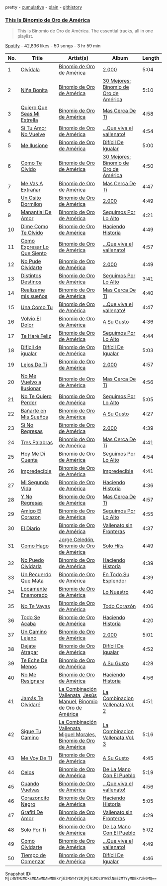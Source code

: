 pretty - [cumulative](/playlists/cumulative/37i9dQZF1DZ06evO24k9lG.md) - [plain](/playlists/plain/37i9dQZF1DZ06evO24k9lG) - [githistory](https://github.githistory.xyz/mackorone/spotify-playlist-archive/blob/main/playlists/plain/37i9dQZF1DZ06evO24k9lG)

### [This Is Binomio de Oro de América](https://open.spotify.com/playlist/37i9dQZF1DZ06evO24k9lG)

> This is Binomio de Oro de América\. The essential tracks, all in one playlist.

[Spotify](https://open.spotify.com/user/spotify) - 42,836 likes - 50 songs - 3 hr 59 min

| No. | Title | Artist(s) | Album | Length |
|---|---|---|---|---|
| 1 | [Olvídala](https://open.spotify.com/track/3QorC3YeHA1zuGHwGCmBja) | [Binomio de Oro de América](https://open.spotify.com/artist/3yHLsTJ9OZ19qwY1Q5BEQJ) | [2.000](https://open.spotify.com/album/4CS4Z7cXj4VtuqBsvECU6c) | 5:04 |
| 2 | [Niña Bonita](https://open.spotify.com/track/7LSdAF6AUKmcsUTy3747rh) | [Binomio de Oro de América](https://open.spotify.com/artist/3yHLsTJ9OZ19qwY1Q5BEQJ) | [30 Mejores: Binomio de Oro de América](https://open.spotify.com/album/1ciVNBJTfEynm4k1cjQluh) | 5:10 |
| 3 | [Quiero Que Seas Mi Estrella](https://open.spotify.com/track/7CFcADHXs2wjUxNyyoScEn) | [Binomio de Oro de América](https://open.spotify.com/artist/3yHLsTJ9OZ19qwY1Q5BEQJ) | [Mas Cerca De Tí](https://open.spotify.com/album/1n0IWcxgoJl33DyI41AtCI) | 4:58 |
| 4 | [Si Tu Amor No Vuelve](https://open.spotify.com/track/6f9wNWLVMRX9QbsStbaI4Q) | [Binomio de Oro de América](https://open.spotify.com/artist/3yHLsTJ9OZ19qwY1Q5BEQJ) | […Que viva el vallenato!](https://open.spotify.com/album/27c9RUtzsuc6OQFgLvK7AY) | 4:54 |
| 5 | [Me Ilusione](https://open.spotify.com/track/20jSoyCuEIjuq9eKCYHpLK) | [Binomio de Oro de América](https://open.spotify.com/artist/3yHLsTJ9OZ19qwY1Q5BEQJ) | [Difícil De Igualar](https://open.spotify.com/album/0v85GaHLPiTp66iZli8qGE) | 5:00 |
| 6 | [Como Te Olvido](https://open.spotify.com/track/7IbDpOVisfNkYWR07l1Y5U) | [Binomio de Oro de América](https://open.spotify.com/artist/3yHLsTJ9OZ19qwY1Q5BEQJ) | [30 Mejores: Binomio de Oro de América](https://open.spotify.com/album/1ciVNBJTfEynm4k1cjQluh) | 4:50 |
| 7 | [Me Vas A Extrañar](https://open.spotify.com/track/012cYVnGDH4YYAyKhSdIus) | [Binomio de Oro de América](https://open.spotify.com/artist/3yHLsTJ9OZ19qwY1Q5BEQJ) | [Mas Cerca De Tí](https://open.spotify.com/album/1n0IWcxgoJl33DyI41AtCI) | 4:47 |
| 8 | [Un Osito Dormilon](https://open.spotify.com/track/2kfy5uzINhvThNfTqgXNPt) | [Binomio de Oro de América](https://open.spotify.com/artist/3yHLsTJ9OZ19qwY1Q5BEQJ) | [2.000](https://open.spotify.com/album/4CS4Z7cXj4VtuqBsvECU6c) | 4:49 |
| 9 | [Manantial De Amor](https://open.spotify.com/track/7Jj7xLUrsvHCiwOsNxzPPC) | [Binomio de Oro de América](https://open.spotify.com/artist/3yHLsTJ9OZ19qwY1Q5BEQJ) | [Seguimos Por Lo Alto](https://open.spotify.com/album/5XNXhNFKS5oCCcVWKKKzR0) | 4:21 |
| 10 | [Dime Como Te Olvido](https://open.spotify.com/track/3rlwfFCQsq5GYr2XlKRltD) | [Binomio de Oro de América](https://open.spotify.com/artist/3yHLsTJ9OZ19qwY1Q5BEQJ) | [Haciendo Historia](https://open.spotify.com/album/4KHJDRsqmmLBODEC4ajvmr) | 4:49 |
| 11 | [Como Expresar Lo Que Siento](https://open.spotify.com/track/0okBbOBN9ofokXlK7uQBZu) | [Binomio de Oro de América](https://open.spotify.com/artist/3yHLsTJ9OZ19qwY1Q5BEQJ) | […Que viva el vallenato!](https://open.spotify.com/album/27c9RUtzsuc6OQFgLvK7AY) | 4:57 |
| 12 | [No Pude Olvidarte](https://open.spotify.com/track/55lwN8AEwtgdG9YDTXwKKh) | [Binomio de Oro de América](https://open.spotify.com/artist/3yHLsTJ9OZ19qwY1Q5BEQJ) | [2.000](https://open.spotify.com/album/4CS4Z7cXj4VtuqBsvECU6c) | 4:49 |
| 13 | [Distintos Destinos](https://open.spotify.com/track/3klDMS8I5WdQMD82aAhbha) | [Binomio de Oro de América](https://open.spotify.com/artist/3yHLsTJ9OZ19qwY1Q5BEQJ) | [Seguimos Por Lo Alto](https://open.spotify.com/album/5XNXhNFKS5oCCcVWKKKzR0) | 3:41 |
| 14 | [Realízame mis sueños](https://open.spotify.com/track/5uFmiw2BfcTPmjXyLzkmRk) | [Binomio de Oro de América](https://open.spotify.com/artist/3yHLsTJ9OZ19qwY1Q5BEQJ) | [Mas Cerca De Tí](https://open.spotify.com/album/1n0IWcxgoJl33DyI41AtCI) | 4:40 |
| 15 | [Una Como Tu](https://open.spotify.com/track/0EMt8VJkhRztiR2MRnjAK7) | [Binomio de Oro de América](https://open.spotify.com/artist/3yHLsTJ9OZ19qwY1Q5BEQJ) | […Que viva el vallenato!](https://open.spotify.com/album/27c9RUtzsuc6OQFgLvK7AY) | 4:47 |
| 16 | [Volvio El Dolor](https://open.spotify.com/track/2SV9OTkT0LZGCrGFY7cr1f) | [Binomio de Oro de América](https://open.spotify.com/artist/3yHLsTJ9OZ19qwY1Q5BEQJ) | [A Su Gusto](https://open.spotify.com/album/2vAJSOQt8Fa6yOSYqQcXQS) | 4:36 |
| 17 | [Te Haré Feliz](https://open.spotify.com/track/4Con9ddUgt05U6Ea5QY0tC) | [Binomio de Oro de América](https://open.spotify.com/artist/3yHLsTJ9OZ19qwY1Q5BEQJ) | [Seguimos Por Lo Alto](https://open.spotify.com/album/5XNXhNFKS5oCCcVWKKKzR0) | 4:44 |
| 18 | [Dificil de igualar](https://open.spotify.com/track/3vhej4TjgOt4d6OS4uMIVO) | [Binomio de Oro de América](https://open.spotify.com/artist/3yHLsTJ9OZ19qwY1Q5BEQJ) | [Difícil De Igualar](https://open.spotify.com/album/0v85GaHLPiTp66iZli8qGE) | 5:03 |
| 19 | [Lejos De Ti](https://open.spotify.com/track/4RdZtnUWiuSPTsirLtZxIz) | [Binomio de Oro de América](https://open.spotify.com/artist/3yHLsTJ9OZ19qwY1Q5BEQJ) | [2.000](https://open.spotify.com/album/4CS4Z7cXj4VtuqBsvECU6c) | 4:57 |
| 20 | [No Me Vuelvo a Ilusionar](https://open.spotify.com/track/4hgX90wBttJ4VZeSXEWJ6P) | [Binomio de Oro de América](https://open.spotify.com/artist/3yHLsTJ9OZ19qwY1Q5BEQJ) | [Mas Cerca De Tí](https://open.spotify.com/album/1n0IWcxgoJl33DyI41AtCI) | 4:56 |
| 21 | [No Te Quiero Perder](https://open.spotify.com/track/0OF0Y4tv6s2mWWOmVzUAMA) | [Binomio de Oro de América](https://open.spotify.com/artist/3yHLsTJ9OZ19qwY1Q5BEQJ) | [Seguimos Por Lo Alto](https://open.spotify.com/album/5XNXhNFKS5oCCcVWKKKzR0) | 5:05 |
| 22 | [Bañarte en Mis Sueños](https://open.spotify.com/track/6oIuJKZdgjmkqVLtdkgAss) | [Binomio de Oro de América](https://open.spotify.com/artist/3yHLsTJ9OZ19qwY1Q5BEQJ) | [A Su Gusto](https://open.spotify.com/album/2vAJSOQt8Fa6yOSYqQcXQS) | 4:27 |
| 23 | [Si No Regresas](https://open.spotify.com/track/57GGPAQbF9q2byE6GEbHds) | [Binomio de Oro de América](https://open.spotify.com/artist/3yHLsTJ9OZ19qwY1Q5BEQJ) | [2.000](https://open.spotify.com/album/4CS4Z7cXj4VtuqBsvECU6c) | 4:39 |
| 24 | [Tres Palabras](https://open.spotify.com/track/1PM7WVCkmMmsWnnbh54FqC) | [Binomio de Oro de América](https://open.spotify.com/artist/3yHLsTJ9OZ19qwY1Q5BEQJ) | [Mas Cerca De Tí](https://open.spotify.com/album/1n0IWcxgoJl33DyI41AtCI) | 4:41 |
| 25 | [Hoy Me Di Cuenta](https://open.spotify.com/track/3jz0yIwy75UoCgyNMwlVT9) | [Binomio de Oro de América](https://open.spotify.com/artist/3yHLsTJ9OZ19qwY1Q5BEQJ) | [Seguimos Por Lo Alto](https://open.spotify.com/album/5XNXhNFKS5oCCcVWKKKzR0) | 4:54 |
| 26 | [Impredecible](https://open.spotify.com/track/0cNy83OqUpNDJ0OfHcoodK) | [Binomio de Oro de América](https://open.spotify.com/artist/3yHLsTJ9OZ19qwY1Q5BEQJ) | [Impredecible](https://open.spotify.com/album/2SDcMM27B25Z4ZHfkcVqA0) | 4:41 |
| 27 | [Mi Segunda Vida](https://open.spotify.com/track/2aRFBt9T9HrNAjP5pwl8wd) | [Binomio de Oro de América](https://open.spotify.com/artist/3yHLsTJ9OZ19qwY1Q5BEQJ) | [Haciendo Historia](https://open.spotify.com/album/4KHJDRsqmmLBODEC4ajvmr) | 4:36 |
| 28 | [Y No Regresas](https://open.spotify.com/track/2jnRsLF9SldwnS129Utsqi) | [Binomio de Oro de América](https://open.spotify.com/artist/3yHLsTJ9OZ19qwY1Q5BEQJ) | [Mas Cerca De Tí](https://open.spotify.com/album/1n0IWcxgoJl33DyI41AtCI) | 4:57 |
| 29 | [Amigo El Corazon](https://open.spotify.com/track/4N4HpuGlzf9lOmVTvrta2K) | [Binomio de Oro de América](https://open.spotify.com/artist/3yHLsTJ9OZ19qwY1Q5BEQJ) | [Seguimos Por Lo Alto](https://open.spotify.com/album/5XNXhNFKS5oCCcVWKKKzR0) | 4:55 |
| 30 | [El Diario](https://open.spotify.com/track/53Gc3Ruoh4VXdhl7LxxfVF) | [Binomio de Oro de América](https://open.spotify.com/artist/3yHLsTJ9OZ19qwY1Q5BEQJ) | [Vallenato sin Fronteras](https://open.spotify.com/album/6TQF1j65iXgZu90zgTWCnw) | 4:37 |
| 31 | [Como Hago](https://open.spotify.com/track/61PSeaG0rMXe7KYfmLpXir) | [Jorge Celedón](https://open.spotify.com/artist/7rNbdH4pgrnwguvzxhA2Ek), [Binomio de Oro de América](https://open.spotify.com/artist/3yHLsTJ9OZ19qwY1Q5BEQJ) | [Solo Hits](https://open.spotify.com/album/0TuwCPLmXFqqbbeVuQjAR3) | 4:49 |
| 32 | [No Puedo Olvidarla](https://open.spotify.com/track/1fbGlN6KJzmelg4tCSs2ck) | [Binomio de Oro de América](https://open.spotify.com/artist/3yHLsTJ9OZ19qwY1Q5BEQJ) | [Haciendo Historia](https://open.spotify.com/album/4KHJDRsqmmLBODEC4ajvmr) | 4:39 |
| 33 | [Un Recuerdo Que Mata](https://open.spotify.com/track/6olio6TmfjrE5Jmnq3F1VV) | [Binomio de Oro de América](https://open.spotify.com/artist/3yHLsTJ9OZ19qwY1Q5BEQJ) | [En Todo Su Esplendor](https://open.spotify.com/album/2yPa1lc5cCJ3YMYZHcbh5v) | 4:39 |
| 34 | [Locamente Enamorado](https://open.spotify.com/track/6S4mHl2osunAmz5vx928tH) | [Binomio de Oro de América](https://open.spotify.com/artist/3yHLsTJ9OZ19qwY1Q5BEQJ) | [Lo Nuestro](https://open.spotify.com/album/3jUFTOiJjPAVAgCdz2NipN) | 4:40 |
| 35 | [No Te Vayas](https://open.spotify.com/track/235RP8gmp1yl5wWvp9oLh7) | [Binomio de Oro de América](https://open.spotify.com/artist/3yHLsTJ9OZ19qwY1Q5BEQJ) | [Todo Corazón](https://open.spotify.com/album/6IJ6INX6TF29ZLLCXLpfbD) | 4:06 |
| 36 | [Todo Se Acaba](https://open.spotify.com/track/7yRdBOPaGYhvHFMXbVJCPj) | [Binomio de Oro de América](https://open.spotify.com/artist/3yHLsTJ9OZ19qwY1Q5BEQJ) | [Haciendo Historia](https://open.spotify.com/album/4KHJDRsqmmLBODEC4ajvmr) | 4:20 |
| 37 | [Un Camino Lejano](https://open.spotify.com/track/34dXtfHp5Zf8TV4dwqXGGg) | [Binomio de Oro de América](https://open.spotify.com/artist/3yHLsTJ9OZ19qwY1Q5BEQJ) | [2.000](https://open.spotify.com/album/4CS4Z7cXj4VtuqBsvECU6c) | 5:01 |
| 38 | [Dejate Atrapar](https://open.spotify.com/track/55FtrIkYrKHAhQsCzPdn3e) | [Binomio de Oro de América](https://open.spotify.com/artist/3yHLsTJ9OZ19qwY1Q5BEQJ) | [Difícil De Igualar](https://open.spotify.com/album/0v85GaHLPiTp66iZli8qGE) | 4:52 |
| 39 | [Te Eche De Menos](https://open.spotify.com/track/6lz3DX7t2AxSEHqTsOSyE6) | [Binomio de Oro de América](https://open.spotify.com/artist/3yHLsTJ9OZ19qwY1Q5BEQJ) | [A Su Gusto](https://open.spotify.com/album/2vAJSOQt8Fa6yOSYqQcXQS) | 4:28 |
| 40 | [No Me Resignare](https://open.spotify.com/track/0bmLUt1Gt466W82eREpJsH) | [Binomio de Oro de América](https://open.spotify.com/artist/3yHLsTJ9OZ19qwY1Q5BEQJ) | [Haciendo Historia](https://open.spotify.com/album/4KHJDRsqmmLBODEC4ajvmr) | 4:56 |
| 41 | [Jamás Te Olvidaré](https://open.spotify.com/track/7DnAvmdF8AxO6jdT1dNRON) | [La Combinación Vallenata](https://open.spotify.com/artist/2Rerw09apss0UagVOvRNya), [Jesús Manuel](https://open.spotify.com/artist/1XLwJzZGjXyXjIz9s11R4Z), [Binomio de Oro de América](https://open.spotify.com/artist/3yHLsTJ9OZ19qwY1Q5BEQJ) | [La Combinacion Vallenata Vol\. 2](https://open.spotify.com/album/4uPNCk5oi9NViVt6nic6cl) | 4:51 |
| 42 | [Sigue Tu Camino](https://open.spotify.com/track/1Ku8R7GC0hwdtzLiMyxLv8) | [La Combinación Vallenata](https://open.spotify.com/artist/2Rerw09apss0UagVOvRNya), [Miguel Morales](https://open.spotify.com/artist/1viot8lL4r3cgRLb2hBUri), [Binomio de Oro de América](https://open.spotify.com/artist/3yHLsTJ9OZ19qwY1Q5BEQJ) | [La Combinacion Vallenata Vol\. 3](https://open.spotify.com/album/3YvmSceIoFKWBoUPb2VciJ) | 5:16 |
| 43 | [Me Voy De Ti](https://open.spotify.com/track/3IJfVcDe4tZlLAPpEPuGvs) | [Binomio de Oro de América](https://open.spotify.com/artist/3yHLsTJ9OZ19qwY1Q5BEQJ) | [A Su Gusto](https://open.spotify.com/album/2vAJSOQt8Fa6yOSYqQcXQS) | 4:45 |
| 44 | [Celos](https://open.spotify.com/track/0ZrddFVnZp5galGScp8NK5) | [Binomio de Oro de América](https://open.spotify.com/artist/3yHLsTJ9OZ19qwY1Q5BEQJ) | [De La Mano Con El Pueblo](https://open.spotify.com/album/5nCKUZvev5ocWCIICjFvO8) | 5:19 |
| 45 | [Cuando Vuelvas](https://open.spotify.com/track/4DIUQD8fBn7ondOghonHa8) | [Binomio de Oro de América](https://open.spotify.com/artist/3yHLsTJ9OZ19qwY1Q5BEQJ) | […Que viva el vallenato!](https://open.spotify.com/album/27c9RUtzsuc6OQFgLvK7AY) | 4:56 |
| 46 | [Corazoncito Negro](https://open.spotify.com/track/2uYOWiJbJmDcqCxIAuiWkB) | [Binomio de Oro de América](https://open.spotify.com/artist/3yHLsTJ9OZ19qwY1Q5BEQJ) | [Haciendo Historia](https://open.spotify.com/album/4KHJDRsqmmLBODEC4ajvmr) | 5:05 |
| 47 | [Grafiti De Amor](https://open.spotify.com/track/2FHxgJPddTyNKFU8UNXEg8) | [Binomio de Oro de América](https://open.spotify.com/artist/3yHLsTJ9OZ19qwY1Q5BEQJ) | [Vallenato sin Fronteras](https://open.spotify.com/album/6TQF1j65iXgZu90zgTWCnw) | 4:29 |
| 48 | [Solo Por Ti](https://open.spotify.com/track/5biz82cvckw47XRp26iJwT) | [Binomio de Oro de América](https://open.spotify.com/artist/3yHLsTJ9OZ19qwY1Q5BEQJ) | [De La Mano Con El Pueblo](https://open.spotify.com/album/5nCKUZvev5ocWCIICjFvO8) | 5:02 |
| 49 | [Como Olvidarte](https://open.spotify.com/track/7pt07GWL2dIwCXyf5mlo4A) | [Binomio de Oro de América](https://open.spotify.com/artist/3yHLsTJ9OZ19qwY1Q5BEQJ) | […Que viva el vallenato!](https://open.spotify.com/album/27c9RUtzsuc6OQFgLvK7AY) | 4:49 |
| 50 | [Tiempo de Comenzar](https://open.spotify.com/track/2e3EIY28lGzZih4bZdgUPw) | [Binomio de Oro de América](https://open.spotify.com/artist/3yHLsTJ9OZ19qwY1Q5BEQJ) | [Difícil De Igualar](https://open.spotify.com/album/0v85GaHLPiTp66iZli8qGE) | 4:46 |

Snapshot ID: `Mjc4NTMzMDksMDAwMDAwMDBkYjE3MGY4Y2RjMjRiMDc0YWZlNmE2MTYyMDBkYzk0MQ==`
